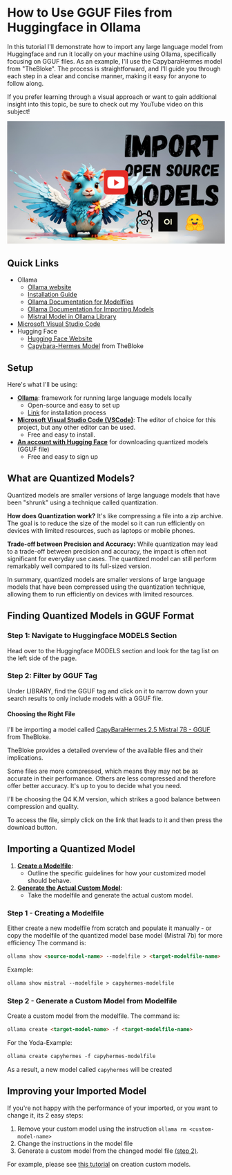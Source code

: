 # How to Use GGUF Files from Huggingface in Ollama

In this tutorial I'll demonstrate how to import any large language model from Huggingface and run it locally on your machine using Ollama, specifically focusing on GGUF files. As an example, I'll use the CapybaraHermes model from "TheBloke". The process is straightforward, and I'll guide you through each step in a clear and concise manner, making it easy for anyone to follow along.

If you prefer learning through a visual approach or want to gain additional insight into this topic, be sure to check out my YouTube video on this subject!

[![ollama-on-colab](/ollama/import-quantized-models-to-ollama/gguf-files-ollama-thumbnail.png)](https://youtu.be/vs1u9z2U4ZA)

## Quick Links

* Ollama
	* [Ollama website](https://ollama.com/)
	* [Installation Guide](/ollama/install-ollama/README.md)
	* [Ollama Documentation for Modelfiles](https://github.com/ollama/ollama/blob/main/docs/modelfile.md)
    * [Ollama Documentation for Importing Models](https://github.com/ollama/ollama/blob/main/docs/import.md)
    * [Mistral Model in Ollama Library](https://ollama.com/library/mistral)
* [Microsoft Visual Studio Code](https://code.visualstudio.com/)
* Hugging Face
    * [Hugging Face Website](https://huggingface.co)
    * [Capybara-Hermes Model](https://huggingface.co/TheBloke/CapybaraHermes-2.5-Mistral-7B-GGUF) from TheBloke

## Setup

Here's what I'll be using:

* [**Ollama**](https://ollama.com/): framework for running large language models locally
	+ Open-source and easy to set up
	+ [Link](/ollama/install-ollama/README.md) for installation process
* [**Microsoft Visual Studio Code (VSCode)**](https://code.visualstudio.com/): The editor of choice for this project, but any other editor can be used.
	+ Free and easy to install.
* [**An account with Hugging Face**](https://huggingface.co) for downloading quantized models (GGUF file)
    + Free and easy to sign up

## What are Quantized Models?

Quantized models are smaller versions of large language models that have been "shrunk" using a technique called quantization.

**How does Quantization work?**
It's like compressing a file into a zip archive. The goal is to reduce the size of the model so it can run efficiently on devices with limited resources, such as laptops or mobile phones.

**Trade-off between Precision and Accuracy:**
While quantization may lead to a trade-off between precision and accuracy, the impact is often not significant for everyday use cases. The quantized model can still perform remarkably well compared to its full-sized version.

In summary, quantized models are smaller versions of large language models that have been compressed using the quantization technique, allowing them to run efficiently on devices with limited resources.

## Finding Quantized Models in GGUF Format

### Step 1: Navigate to Huggingface MODELS Section
Head over to the Huggingface MODELS section and look for the tag list on the left side of the page.

### Step 2: Filter by GGUF Tag
Under LIBRARY, find the GGUF tag and click on it to narrow down your search results to only include models with a GGUF file.

#### Choosing the Right File

I'll be importing a model called [CapyBaraHermes 2.5 Mistral 7B - GGUF](https://huggingface.co/TheBloke/CapybaraHermes-2.5-Mistral-7B-GGUF) from TheBloke.

TheBloke provides a detailed overview of the available files and their implications.

Some files are more compressed, which means they may not be as accurate in their performance. Others are less compressed and therefore offer better accuracy.
It's up to you to decide what you need.

I'll be choosing the Q4 K.M version, which strikes a good balance between compression and quality.

To access the file, simply click on the link that leads to it and then press the download button.

## Importing a Quantized Model

1. [**Create a Modelfile**](#step-1---creating-a-modelfile):
    * Outline the specific guidelines for how your customized model should behave.
2. [**Generate the Actual Custom Model**](#step-2---generate-a-custom-model-from-modelfile):
    * Take the modelfile and generate the actual custom model.

### Step 1 - Creating a Modelfile

Either create a new modelfile from scratch and populate it manually - or copy the modelfile of the quantized model base model (Mistral 7b) for more efficiency
The command is:
``` markdown
ollama show <source-model-name> --modelfile > <target-modelfile-name>
```
Example:
``` markdown
ollama show mistral --modelfile > capyhermes-modelfile
```

### Step 2 - Generate a Custom Model from Modelfile
Create a custom model from the modelfile. 
The command is: 
``` markdown
ollama create <target-model-name> -f <target-modelfile-name>
```
For the Yoda-Example:
``` markdown
ollama create capyhermes -f capyhermes-modelfile
```
As a result, a new model called `capyhermes` will be created

## Improving your Imported Model
If you're not happy with the performance of your imported, or you want to change it, its 2 easy steps:
1. Remove your custom model using the instruction `ollama rm <custom-model-name>`
2. Change the instructions in the model file
3. Generate a custom model from the changed model file [(step 2)](#step-2---generate-a-custom-model-from-modelfile).

For example, please see [this tutorial](/ollama/customize-models/README.md) on creation custom models.